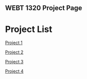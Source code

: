 ## WEBT 1320 Project Page

<h1>Project List</h1>

<a href="Project 1/index.html" target="_blank">Project 1</a>

<a href="Project 2/index.html" target="_blank">Project 2</a>

<a href="Project 3/index.html" target="_blank">Project 3</a>

<a href="Project 4/index.html" target="_blank">Project 4</a>
